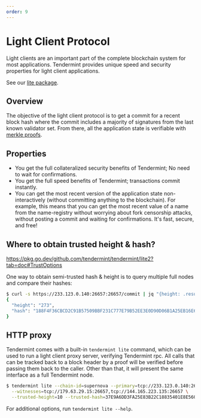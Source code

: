 ```yaml
---
order: 9
---
```


# Light Client Protocol

Light clients are an important part of the complete blockchain system for most
applications. Tendermint provides unique speed and security properties for
light client applications.

See our [lite
package](https://pkg.go.dev/github.com/tendermint/tendermint/lite2?tab=doc).

## Overview

The objective of the light client protocol is to get a commit for a recent
block hash where the commit includes a majority of signatures from the last
known validator set. From there, all the application state is verifiable with
[merkle
proofs](https://github.com/tendermint/spec/blob/953523c3cb99fdb8c8f7a2d21e3a99094279e9de/spec/blockchain/encoding.md#iavl-tree).

## Properties

- You get the full collateralized security benefits of Tendermint; No
  need to wait for confirmations.
- You get the full speed benefits of Tendermint; transactions
  commit instantly.
- You can get the most recent version of the application state
  non-interactively (without committing anything to the blockchain). For
  example, this means that you can get the most recent value of a name from the
  name-registry without worrying about fork censorship attacks, without posting
  a commit and waiting for confirmations. It's fast, secure, and free!

## Where to obtain trusted height & hash?

https://pkg.go.dev/github.com/tendermint/tendermint/lite2?tab=doc#TrustOptions

One way to obtain semi-trusted hash & height is to query multiple full nodes
and compare their hashes:

```sh
$ curl -s https://233.123.0.140:26657:26657/commit | jq "{height: .result.signed_header.header.height, hash: .result.signed_header.commit.block_id.hash}"
{
  "height": "273",
  "hash": "188F4F36CBCD2C91B57509BBF231C777E79B52EE3E0D90D06B1A25EB16E6E23D"
}
```

## HTTP proxy

Tendermint comes with a built-in `tendermint lite` command, which can be used
to run a light client proxy server, verifying Tendermint rpc. All calls that
can be tracked back to a block header by a proof will be verified before
passing them back to the caller. Other than that, it will present the same
interface as a full Tendermint node.

```sh
$ tendermint lite --chain-id=supernova --primary=tcp://233.123.0.140:26657 \
  --witnesses=tcp://179.63.29.15:26657,tcp://144.165.223.135:26657 \
  --trusted-height=10 --trusted-hash=37E9A6DD3FA25E83B22C18835401E8E56088D0D7ABC6FD99FCDC920DD76C1C57
```

For additional options, run `tendermint lite --help`.
